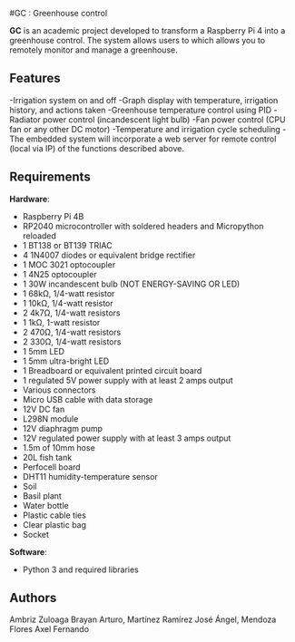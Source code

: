 #GC : Greenhouse control  

**GC** is an academic project developed to transform a Raspberry Pi 4 into a greenhouse control. The system allows users to which allows you to remotely monitor and manage a greenhouse.

## Features  

-Irrigation system on and off
-Graph display with temperature, irrigation history, and actions taken
-Greenhouse temperature control using PID
-Radiator power control (incandescent light bulb)
-Fan power control (CPU fan or any other DC motor)
-Temperature and irrigation cycle scheduling
-The embedded system will incorporate a web server for remote control (local via IP) of the functions described above.

## Requirements  

**Hardware**:  
 - Raspberry Pi 4B  
 - RP2040 microcontroller with soldered headers and Micropython reloaded  
 - 1 BT138 or BT139 TRIAC
 - 4 1N4007 diodes or equivalent bridge rectifier
 - 1 MOC 3021 optocoupler
 - 1 4N25 optocoupler
 - 1 30W incandescent bulb (NOT ENERGY-SAVING OR LED)
 - 1 68kΩ, 1/4-watt resistor
 - 1 10kΩ, 1/4-watt resistor
 - 2 4k7Ω, 1/4-watt resistors
 - 1 1kΩ, 1-watt resistor
 - 2 470Ω, 1/4-watt resistors
 - 2 330Ω, 1/4-watt resistors
 - 1 5mm LED
 - 1 5mm ultra-bright LED
 - 1 Breadboard or equivalent printed circuit board
 - 1 regulated 5V power supply with at least 2 amps output
 - Various connectors
 - Micro USB cable with data storage
 - 12V DC fan
 - L298N module
 - 12V diaphragm pump
 - 12V regulated power supply with at least 3 amps output
 - 1.5m of 10mm hose
 - 20L fish tank
 - Perfocell board
 - DHT11 humidity-temperature sensor
 - Soil
 - Basil plant
 - Water bottle
 - Plastic cable ties
 - Clear plastic bag
 - Socket   

**Software**:  
  - Python 3 and required libraries  

## Authors  

Ambriz Zuloaga Brayan Arturo, Martínez Ramírez José Ángel, Mendoza Flores Axel Fernando 
